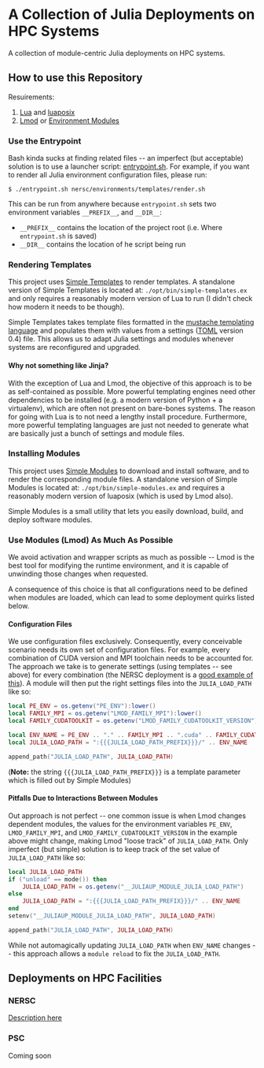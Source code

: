 # A Collection of Julia Deployments on HPC Systems

A collection of module-centric Julia deployments on HPC systems.

## How to use this Repository

Resuirements:
1. [Lua](https://www.lua.org/download.html) and
   [luaposix](https://github.com/luaposix/luaposix)
2. [Lmod](https://lmod.readthedocs.io/en/latest/030_installing.html) or
   [Environment Modules](https://modules.readthedocs.io/en/latest/INSTALL.html)

### Use the Entrypoint

Bash kinda sucks at finding related files -- an imperfect (but acceptable)
solution is to use a launcher script: [entrypoint.sh](./entrypoint.sh). For
example, if you want to render all Julia environment configuration files,
please run: 
```
$ ./entrypoint.sh nersc/environments/templates/render.sh 
```
This can be run from anywhere because `entrypoint.sh` sets two environment
variables `__PREFIX__`, and `__DIR__`:
* `__PREFIX__` contains the location of the project root (i.e. Where
`entrypoint.sh` is saved)
* `__DIR__` contains the location of he script being run

### Rendering Templates

This project uses [Simple
Templates](https://gitlab.blaschke.science/nersc/simple-templates) to render
templates. A standalone version of Simple Templates is located at:
`./opt/bin/simple-templates.ex` and only requires a reasonably modern version
of Lua to run (I didn't check how modern it needs to be though).

Simple Templates takes template files formatted in the [mustache templating
language](https://mustache.github.io/) and populates them with values from a
settings ([TOML](https://toml.io/en/) version 0.4) file. This allows us to
adapt Julia settings and modules whenever systems are reconfigured and
upgraded.

#### Why not something like Jinja?

With the exception of Lua and Lmod, the objective of this approach is to be as
self-contained as possible. More powerful templating engines need other
dependencies to be installed (e.g. a modern version of Python + a virtualenv),
which are often not present on bare-bones systems. The reason for going with
Lua is to not need a lengthy install procedure. Furthermore, more powerful
templating languages are just not needed to generate what are basically just a
bunch of settings and module files.

### Installing Modules

This project uses [Simple
Modules](https://gitlab.blaschke.science/nersc/simple-modules) to download and
install software, and to render the corresponding module files. A standalone
version of Simple Modules is located at: `./opt/bin/simple-modules.ex` and
requires a reasonably modern version of luaposix (which is used by Lmod also).

Simple Modules is a small utility that lets you easily download, build, and
deploy software modules.

### Use Modules (Lmod) As Much As Possible

We avoid activation and wrapper scripts as much as possible -- Lmod is the best
tool for modifying the runtime environment, and it is capable of unwinding
those changes when requested.

A consequence of this choice is that all configurations need to be defined when
modules are loaded, which can lead to some deployment quirks listed below.

#### Configuration Files

We use configuration files exclusively. Consequently, every conceivable
scenario needs its own set of configuration files. For example, every
combination of CUDA version and MPI toolchain needs to be accounted for. The
approach we take is to generate settings (using templates -- see above) for
every combination (the NERSC deployment is a [good example of
this](./nersc/environments/rendered/)). A module will then put the right
settings files into the `JULIA_LOAD_PATH` like so:
```lua
local PE_ENV = os.getenv("PE_ENV"):lower()
local FAMILY_MPI = os.getenv("LMOD_FAMILY_MPI"):lower()
local FAMILY_CUDATOOLKIT = os.getenv("LMOD_FAMILY_CUDATOOLKIT_VERSION"):lower()

local ENV_NAME = PE_ENV .. "." .. FAMILY_MPI .. ".cuda" .. FAMILY_CUDATOOLKIT
local JULIA_LOAD_PATH = ":{{{JULIA_LOAD_PATH_PREFIX}}}/" .. ENV_NAME

append_path("JULIA_LOAD_PATH", JULIA_LOAD_PATH)
```
(**Note:** the string `{{{JULIA_LOAD_PATH_PREFIX}}}` is a template parameter
which is filled out by Simple Modules)

#### Pitfalls Due to Interactions Between Modules

Out approach is not perfect -- one common issue is when Lmod changes dependent
modules, the values for the environment variables `PE_ENV`, `LMOD_FAMILY_MPI`,
and `LMOD_FAMILY_CUDATOOLKIT_VERSION` in the example above might change, making
Lmod "loose track" of `JULIA_LOAD_PATH`. Only imperfect (but simple) solution
is to keep track of the set value of `JULIA_LOAD_PATH` like so:
```lua
local JULIA_LOAD_PATH
if ("unload" == mode()) then
    JULIA_LOAD_PATH = os.getenv("__JULIAUP_MODULE_JULIA_LOAD_PATH")
else
    JULIA_LOAD_PATH = ":{{{JULIA_LOAD_PATH_PREFIX}}}/" .. ENV_NAME
end
setenv("__JULIAUP_MODULE_JULIA_LOAD_PATH", JULIA_LOAD_PATH)

append_path("JULIA_LOAD_PATH", JULIA_LOAD_PATH)
```
While not automagically updating `JULIA_LOAD_PATH` when `ENV_NAME` changes --
this approach allows a `module reload` to fix the `JULIA_LOAD_PATH`.

## Deployments on HPC Facilities

### NERSC

[Description here](./nersc/README.md)

### PSC

Coming soon
